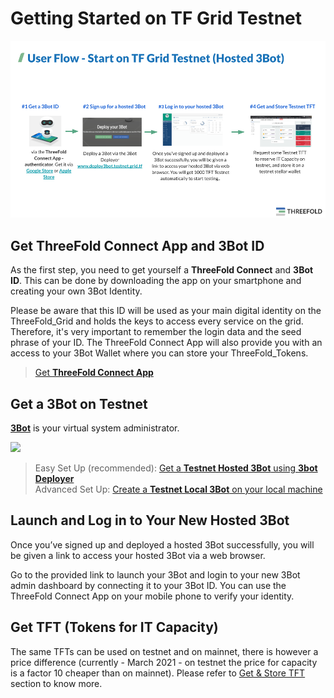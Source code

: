 # Getting Started on TF Grid Testnet

![](img/get_started_testnet.png)

## Get ThreeFold Connect App and 3Bot ID

As the first step, you need to get yourself a **ThreeFold Connect** and **3Bot ID**. This can be done by downloading the app on your smartphone and creating your own 3Bot Identity.

Please be aware that this ID will be used as your main digital identity on the ThreeFold_Grid and holds the keys to access every service on the grid. Therefore, it's very important to remember the login data and the seed phrase of your ID. The ThreeFold Connect App will also provide you with an access to your 3Bot Wallet where you can store your ThreeFold_Tokens.

> [Get **ThreeFold Connect App**](@threefold:threefold_connect)

## Get a 3Bot on Testnet

[**3Bot**](@testnet_3bot) is your virtual system administrator.

![](img/hosted3bot_.jpg)

> Easy Set Up (recommended): [Get a **Testnet Hosted 3Bot** using **3bot Deployer**](@3bot_deployer) <BR>
> Advanced Set Up: [Create a **Testnet Local 3Bot** on your local machine](@3bot_local_install)

## Launch and Log in to Your New Hosted 3Bot

Once you’ve signed up and deployed a hosted 3Bot successfully, you will be given a link to access your hosted 3Bot via a web browser.

Go to the provided link to launch your 3Bot and login to your new 3Bot admin dashboard by connecting it to your 3Bot ID. You can use the ThreeFold Connect App on your mobile phone to verify your identity.

## Get TFT (Tokens for IT Capacity)

The same TFTs can be used on testnet and on mainnet, there is however a price difference (currently - March 2021 - on testnet the price for capacity is a factor 10 cheaper than on mainnet). 
Please refer to [Get & Store TFT](@mainnet_gettft) section to know more. 